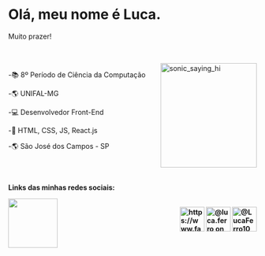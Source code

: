 <h1>Olá, meu nome é Luca.</h1>
<p>Muito prazer!</p>

##

<div style="display: inline_block"><br>
  <img align="right" src="https://c.tenor.com/ECDOKKbP82AAAAAi/sonic-hi.gif" alt="sonic_saying_hi" title="E aí irmão" width="195" height="212" />
  <p align="left">-📚 8º Período de Ciência da Computação</p>
  <p align="left">-🌎 UNIFAL-MG</p>
  <p align="left">-💻 Desenvolvedor Front-End</p>
  <p align="left">-📲 HTML, CSS, JS, React.js</p>
  <p align="left">-🌎 São José dos Campos - SP</p>
  <br>
</div>

##

<p align="left";><b>Links das minhas redes sociais:<b></p> <img align="left" src="https://i.pinimg.com/originals/0a/93/f1/0a93f1860c438efd1ad61863d5d6d312.gif" width="100" height="100" /></a>
<div style="display: inline_block"><br>
  <a href="https://twitter.com/LucaFerro10"><img align="right" src="https://cdn.icon-icons.com/icons2/729/PNG/512/twitter_icon-icons.com_62751.png" alt="@LucaFerro10 on Twitter" title="@LucaFerro10" width="50" height="50" /></a>
  <a href="https://www.instagram.com/luca.ferro/"><img align="right" src="https://i0.wp.com/trucao.com.br/wp-content/uploads/2018/07/instagram-logo.png?fit=1200%2C1200&ssl=1" alt="@luca.ferro on Instagram" title="@luca.ferro" width="50" height="50" /></a>
  <a href="https://www.facebook.com/luca.ferrooliveira"><img align="right" src="https://cdn.icon-icons.com/icons2/2429/PNG/512/facebook_logo_icon_147291.png" alt="https://www.facebook.com/luca.ferrooliveira" title="Luca Ferro Oliveira" width="50" height="50" /></a></div>
